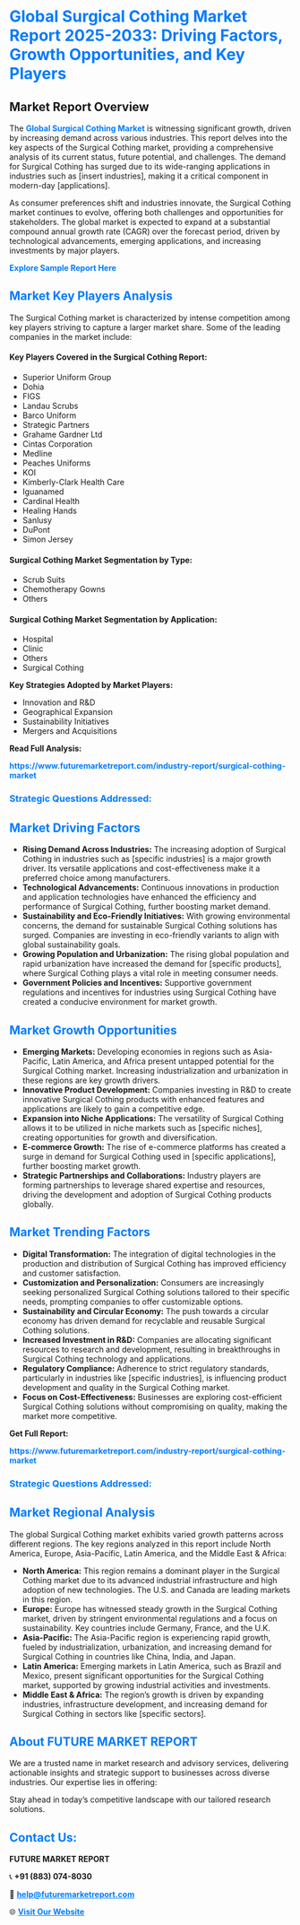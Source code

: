 <h1 style="color: #007BFF;">Global Surgical Cothing Market Report 2025-2033: Driving Factors, Growth Opportunities, and Key Players</h1>

<section id="overview">
<h2>Market Report Overview</h2>
<p>The <a href="https://www.futuremarketreport.com/industry-report/surgical-cothing-market" style="color: #007BFF; text-decoration: none;"><strong>Global Surgical Cothing Market</strong></a> is witnessing significant growth, driven by increasing demand across various industries. This report delves into the key aspects of the Surgical Cothing market, providing a comprehensive analysis of its current status, future potential, and challenges. The demand for Surgical Cothing has surged due to its wide-ranging applications in industries such as [insert industries], making it a critical component in modern-day [applications].</p>
<p>As consumer preferences shift and industries innovate, the Surgical Cothing market continues to evolve, offering both challenges and opportunities for stakeholders. The global market is expected to expand at a substantial compound annual growth rate (CAGR) over the forecast period, driven by technological advancements, emerging applications, and increasing investments by major players.</p>
</section>

<section id="overview">
<p><a href="https://www.futuremarketreport.com/request-sample/reportId=124964" style="color: #007BFF; text-decoration: none;"><strong>Explore Sample Report Here</strong></a></p>
</section>

<section id="key-players">
<h2 style="color: #007BFF;">Market Key Players Analysis</h2>
<p>The Surgical Cothing market is characterized by intense competition among key players striving to capture a larger market share. Some of the leading companies in the market include:</p>
<h4>Key Players Covered in the Surgical Cothing Report:</h4>
<ul><li>Superior Uniform Group</li><li>Dohia</li><li>FIGS</li><li>Landau Scrubs</li><li>Barco Uniform</li><li>Strategic Partners</li><li>Grahame Gardner Ltd</li><li>Cintas Corporation</li><li>Medline</li><li>Peaches Uniforms</li><li>KOI</li><li>Kimberly-Clark Health Care</li><li>Iguanamed</li><li>Cardinal Health</li><li>Healing Hands</li><li>Sanlusy</li><li>DuPont</li><li>Simon Jersey</li></ul>
<h4>Surgical Cothing Market Segmentation by Type:</h4>
<ul><li>Scrub Suits</li><li>Chemotherapy Gowns</li><li>Others</li></ul>

<h4>Surgical Cothing Market Segmentation by Application:</h4>
<ul><li>Hospital</li><li>Clinic</li><li>Others</li><li>Surgical Cothing</li></ul>
<p><strong>Key Strategies Adopted by Market Players:</strong></p>
<ul>
<li>Innovation and R&D</li>
<li>Geographical Expansion</li>
<li>Sustainability Initiatives</li>
<li>Mergers and Acquisitions</li>
</ul>
</section>

<section>
<p><strong>Read Full Analysis: </strong></p><a href="https://www.futuremarketreport.com/industry-report/surgical-cothing-market" style="color: #007BFF; text-decoration: none;"><strong>https://www.futuremarketreport.com/industry-report/surgical-cothing-market</strong></a>
<h3 style="color: #007BFF;">Strategic Questions Addressed:</h3>
</section>

<section id="driving-factors">
<h2 style="color: #007BFF;">Market Driving Factors</h2>
<ul>
<li><strong>Rising Demand Across Industries:</strong> The increasing adoption of Surgical Cothing in industries such as [specific industries] is a major growth driver. Its versatile applications and cost-effectiveness make it a preferred choice among manufacturers.</li>
<li><strong>Technological Advancements:</strong> Continuous innovations in production and application technologies have enhanced the efficiency and performance of Surgical Cothing, further boosting market demand.</li>
<li><strong>Sustainability and Eco-Friendly Initiatives:</strong> With growing environmental concerns, the demand for sustainable Surgical Cothing solutions has surged. Companies are investing in eco-friendly variants to align with global sustainability goals.</li>
<li><strong>Growing Population and Urbanization:</strong> The rising global population and rapid urbanization have increased the demand for [specific products], where Surgical Cothing plays a vital role in meeting consumer needs.</li>
<li><strong>Government Policies and Incentives:</strong> Supportive government regulations and incentives for industries using Surgical Cothing have created a conducive environment for market growth.</li>
</ul>
</section>

<section id="growth-opportunities">
<h2 style="color: #007BFF;">Market Growth Opportunities</h2>
<ul>
<li><strong>Emerging Markets:</strong> Developing economies in regions such as Asia-Pacific, Latin America, and Africa present untapped potential for the Surgical Cothing market. Increasing industrialization and urbanization in these regions are key growth drivers.</li>
<li><strong>Innovative Product Development:</strong> Companies investing in R&D to create innovative Surgical Cothing products with enhanced features and applications are likely to gain a competitive edge.</li>
<li><strong>Expansion into Niche Applications:</strong> The versatility of Surgical Cothing allows it to be utilized in niche markets such as [specific niches], creating opportunities for growth and diversification.</li>
<li><strong>E-commerce Growth:</strong> The rise of e-commerce platforms has created a surge in demand for Surgical Cothing used in [specific applications], further boosting market growth.</li>
<li><strong>Strategic Partnerships and Collaborations:</strong> Industry players are forming partnerships to leverage shared expertise and resources, driving the development and adoption of Surgical Cothing products globally.</li>
</ul>
</section>

<section id="trending-factors">
<h2 style="color: #007BFF;">Market Trending Factors</h2>
<ul>
<li><strong>Digital Transformation:</strong> The integration of digital technologies in the production and distribution of Surgical Cothing has improved efficiency and customer satisfaction.</li>
<li><strong>Customization and Personalization:</strong> Consumers are increasingly seeking personalized Surgical Cothing solutions tailored to their specific needs, prompting companies to offer customizable options.</li>
<li><strong>Sustainability and Circular Economy:</strong> The push towards a circular economy has driven demand for recyclable and reusable Surgical Cothing solutions.</li>
<li><strong>Increased Investment in R&D:</strong> Companies are allocating significant resources to research and development, resulting in breakthroughs in Surgical Cothing technology and applications.</li>
<li><strong>Regulatory Compliance:</strong> Adherence to strict regulatory standards, particularly in industries like [specific industries], is influencing product development and quality in the Surgical Cothing market.</li>
<li><strong>Focus on Cost-Effectiveness:</strong> Businesses are exploring cost-efficient Surgical Cothing solutions without compromising on quality, making the market more competitive.</li>
</ul>
</section>

<section>
<p><strong>Get Full Report: </strong></p><a href="https://www.futuremarketreport.com/industry-report/surgical-cothing-market" style="color: #007BFF; text-decoration: none;"><strong>https://www.futuremarketreport.com/industry-report/surgical-cothing-market</strong></a>
<h3 style="color: #007BFF;">Strategic Questions Addressed:</h3>
</section>


<section id="regional-analysis">
<h2 style="color: #007BFF;">Market Regional Analysis</h2>
<p>The global Surgical Cothing market exhibits varied growth patterns across different regions. The key regions analyzed in this report include North America, Europe, Asia-Pacific, Latin America, and the Middle East & Africa:</p>
<ul>
<li><strong>North America:</strong> This region remains a dominant player in the Surgical Cothing market due to its advanced industrial infrastructure and high adoption of new technologies. The U.S. and Canada are leading markets in this region.</li>
<li><strong>Europe:</strong> Europe has witnessed steady growth in the Surgical Cothing market, driven by stringent environmental regulations and a focus on sustainability. Key countries include Germany, France, and the U.K.</li>
<li><strong>Asia-Pacific:</strong> The Asia-Pacific region is experiencing rapid growth, fueled by industrialization, urbanization, and increasing demand for Surgical Cothing in countries like China, India, and Japan.</li>
<li><strong>Latin America:</strong> Emerging markets in Latin America, such as Brazil and Mexico, present significant opportunities for the Surgical Cothing market, supported by growing industrial activities and investments.</li>
<li><strong>Middle East & Africa:</strong> The region’s growth is driven by expanding industries, infrastructure development, and increasing demand for Surgical Cothing in sectors like [specific sectors].</li>
</ul>
</section>

<footer>
<h2 style="color: #007BFF;">About FUTURE MARKET REPORT</h2>
<p>We are a trusted name in market research and advisory services, delivering actionable insights and strategic support to businesses across diverse industries. Our expertise lies in offering:</p>

<p>Stay ahead in today’s competitive landscape with our tailored research solutions.</p>

<h2 style="color: #007BFF;">Contact Us:</h2>
<p><strong>FUTURE MARKET REPORT</strong></p>
<p>📞 <strong>+91 (883) 074-8030</strong></p>
<p>📧 <strong><a href="mailto:help@futuremarketreport.com" style="color: #007BFF;">help@futuremarketreport.com</a></strong></p>
<p>🌐 <strong><a href="https://www.futuremarketreport.com/" style="color: #007BFF;">Visit Our Website</a></strong></p>
</footer>